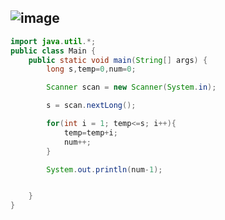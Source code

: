 ![image](https://user-images.githubusercontent.com/100292629/161595867-9284470e-9039-48e1-b668-faa7fb1c0db9.png)
---
```java
import java.util.*;
public class Main {
    public static void main(String[] args) {
        long s,temp=0,num=0;

        Scanner scan = new Scanner(System.in);

        s = scan.nextLong();

        for(int i = 1; temp<=s; i++){
            temp=temp+i;
            num++;
        }

        System.out.println(num-1);


    }
}


```